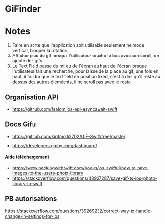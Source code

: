 # GiFinder

# Notes
1. Faire en sorte que l'application soit utilisable seulement ne mode vertical, bloquer la rotation
2. Afficher plus de gif lorsque l'utilisateur touche le bas avec son scroll, on ajoute des gifs
3. Le Text Field passe du milieu de l'écran au haut de l'écran lorsque l'utilisateur fait une recherche, pour laisse de la place au gif, une fois en haut, il faudra que le text field en position fixed, c'est à dire qu'il reste au dessus des autres éléméents, il ne scroll pas  avec le reste

## Organisation API
- https://github.com/fsalom/ios-api-asyncawait-swift

## Docs Gifu
- https://github.com/kiritmodi2702/GIF-Swift/tree/master

- https://developers.giphy.com/dashboard/

#### Aide téléchargement
- https://www.hackingwithswift.com/books/ios-swiftui/how-to-save-images-to-the-users-photo-library
- https://stackoverflow.com/questions/43927287/save-gif-to-ios-photo-library-in-swift

## PB autorisations 
https://stackoverflow.com/questions/39269232/correct-way-to-handle-change-in-settings-for-ios
